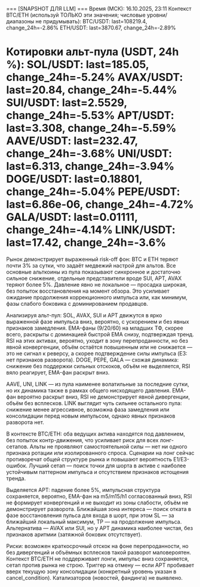 
=== [SNAPSHOT ДЛЯ LLM] ===
Время (МСК): 16.10.2025, 23:11
Контекст BTC/ETH (используй ТОЛЬКО эти значения; числовые уровни/диапазоны не придумывать):
BTC/USDT: last=108219.4, change_24h=-2.86%
ETH/USDT: last=3870.67, change_24h=-2.89%

Котировки альт-пула (USDT, 24h %):
SOL/USDT: last=185.05, change_24h=-5.24%
AVAX/USDT: last=20.84, change_24h=-5.44%
SUI/USDT: last=2.5529, change_24h=-5.53%
APT/USDT: last=3.308, change_24h=-5.59%
AAVE/USDT: last=232.47, change_24h=-3.68%
UNI/USDT: last=6.313, change_24h=-3.94%
DOGE/USDT: last=0.18801, change_24h=-5.04%
PEPE/USDT: last=6.86e-06, change_24h=-4.72%
GALA/USDT: last=0.01111, change_24h=-4.14%
LINK/USDT: last=17.42, change_24h=-3.6%
==========================

Рынок демонстрирует выраженный risk-off фон: BTC и ETH теряют почти 3% за сутки, что задаёт медвежий настрой для альтов. Все основные альткоины из пула показывают синхронное и достаточно сильное снижение, отдельные представители вроде SUI, APT, AVAX теряют более 5%. Давление явно не локальное — просадка широкая, без попыток восстановления на момент обзора. Это усиливает ожидание продолжения коррекционного импульса или, как минимум, фазы слабого боковика с доминированием продавцов.

Анализируя альт-пул: SOL, AVAX, SUI и APT движутся в ярко выраженной фазе импульса вниз, вероятно, с ускорением и без явных признаков замедления. EMA-фаны (9/20/60) на младших ТФ, скорее всего, раскрыты с доминацией быстрой EMA снизу, подтверждая тренд. RSI на этих активах, вероятно, уходит в зону перепроданности, но без явной конвергенции, объём остаётся повышенным или не снижается — это не сигнал к реверсу, а скорее подтверждение силы импульса (E3: нет признаков разворота). DOGE, PEPE, GALA — схожая динамика: снижение без поддержки сильных отскоков, объём не выделяется, RSI вяло реагирует, EMA-фан раскрыт вниз.

AAVE, UNI, LINK — из пула наименее волатильные за последние сутки, но их динамика также в рамках общего нисходящего давления. EMA-фан вероятно раскрыт вниз, RSI не демонстрирует явной дивергенции, объём без всплесков. LINK выглядит чуть сильнее остального пула: снижение менее агрессивное, возможна фаза замедления или консолидации перед новым импульсом, однако явных признаков разворота нет.

В контексте BTC/ETH: оба ведущих актива находятся под давлением, без попыток контр-движения, что усиливает риск для всех лонг-сетапов. Альты не проявляют самостоятельной силы — нет ни одного признака ротации или изолированного спроса. Сценарии на лонг сейчас противоречат общей структуре рынка и повышают вероятность E1/E3-ошибок. Лучший сетап — поиск точки для шорта в активе с наиболее устойчивым паттерном импульса и отсутствием признаков истощения тренда.

Выделяется APT: падение более 5%, импульсная структура сохраняется, вероятно, EMA-фан на m5/m15/h1 согласованный вниз, RSI не формирует конвергенций и не выходит из зоны слабости, объём не демонстрирует разворота. Ближайшая зона интереса — поиск отката в фазе восстановления пульса для входа в шорт, при этом SL — за ближайший локальный максимум, TP — на продолжение импульса. Альтернатива — AVAX или SUI, но у APT динамика наиболее чистая, без признаков аритмии (затяжной боковик отсутствует).

Риски: возможен краткосрочный отскок на фоне перепроданности, но без дивергенций и объёмных всплесков такой разворот маловероятен. Контекст BTC/ETH не поддерживает лонги, импульс вниз сохраняется, сетап против рынка не строю. Триггер на отмену — если APT пробивает вверх текущую зону консолидации (конкретный уровень указан в cancel_condition). Катализаторов (новостей, фандинга) не выявлено.

```json
